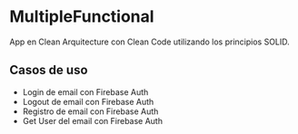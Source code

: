 # MultipleFunctional

App en Clean Arquitecture con Clean Code utilizando los principios SOLID.

## Casos de uso
- Login de email con Firebase Auth
- Logout de email con Firebase Auth
- Registro de email con Firebase Auth
- Get User del email con Firebase Auth

